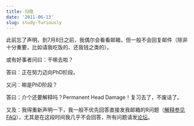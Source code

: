 ```yaml
---
title: 归隐
date: '2011-06-13'
slug: study-furiously
---
```


此前忘了声明，到7月8日之前，我偶尔会看看邮箱，但一般不会回复邮件（除非十分重要，比如请我吃饭的、还我钱之类的）。

或有好事者问曰：干嘛去啦？

答曰：正在努力迈向PhD阶段。

又问：嘛是PhD阶段？

答曰：介个还要解释吗？Permanent Head Damage！复习去了，不废话了。

又及：我得重新声明一下，我一般不优先回答直接发我邮箱的R问题（[解释参见FAQ](/cn/guestbook/)），尤其是在这段时间我几乎不会回答，所有问题请发[论坛](https://cosx.org/cn/)。
